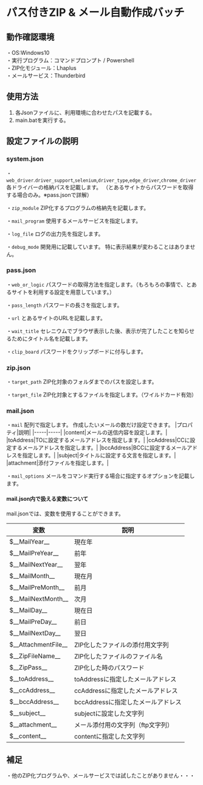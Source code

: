 # パス付きZIP & メール自動作成バッチ


## 動作確認環境
・OS:Windows10  
・実行プログラム：コマンドプロンプト / Powershell  
・ZIP化モジュール：Lhaplus  
・メールサービス：Thunderbird  


## 使用方法
1. 各Jsonファイルに、利用環境に合わせたパスを記載する。
2. main.batを実行する。


## 設定ファイルの説明
### system.json
・`web_driver`.`driver_support`,`selenium`,`driver_type`,`edge_driver`,`chrome_driver`
各ドライバーの格納パスを記載します。
（とあるサイトからパスワードを取得する場合のみ。※pass.jsonで詳解）

・`zip_module`
ZIP化するプログラムの格納先を記載します。

・`mail_program`
使用するメールサービスを指定します。

・`log_file`
ログの出力先を指定します。

・`debug_mode`
開発用に記載しています。
特に表示結果が変わることはありません。

### pass.json
・`web_or_logic`
パスワードの取得方法を指定します。（もろもろの事情で、とあるサイトを利用する設定を用意しています。）

・`pass_length`
パスワードの長さを指定します。

・`url`
とあるサイトのURLを記載します。

・`wait_title`
セレニウムでブラウザ表示した後、表示が完了したことを知らせるためにタイトル名を記載します。

・`clip_board`
パスワードをクリップボードに付与します。

### zip.json
・`target_path`
ZIP化対象のフォルダまでのパスを設定します。

・`target_file`
ZIP化対象とするファイルを指定します。（ワイルドカード有効）


### mail.json
・`mail`
配列で指定します。
作成したいメールの数だけ設定できます。
|プロパティ|説明|
|-----|-----|
|content|メールの送信内容を設定します。|
|toAddress|TOに設定するメールアドレスを指定します。|
|ccAddress|CCに設定するメールアドレスを指定します。|
|bccAddress|BCCに設定するメールアドレスを指定します。|
|subject|タイトルに設定する文言を指定します。|
|attachment|添付ファイルを指定します。|


・`mail_options`
メールをコマンド実行する場合に指定するオプションを記載します。

#### mail.json内で扱える変数について
mail.jsonでは、変数を使用することができます。

|変数|説明|
|-----|-----|
|$\_\_MailYear\_\_|現在年|
|$\_\_MailPreYear\_\_|前年|
|$\_\_MailNextYear\_\_|翌年|
|$\_\_MailMonth\_\_|現在月|
|$\_\_MailPreMonth\_\_|前月|
|$\_\_MailNextMonth\_\_|次月|
|$\_\_MailDay\_\_|現在日|
|$\_\_MailPreDay\_\_|前日|
|$\_\_MailNextDay\_\_|翌日|
|$\_\_AttachmentFile\_\_|ZIP化したファイルの添付用文字列|
|$\_\_ZipFileName\_\_|ZIP化したファイルのファイル名|
|$\_\_ZipPass\_\_|ZIP化した時のパスワード|
|$\_\_toAddress\_\_|toAddressに指定したメールアドレス|
|$\_\_ccAddress\_\_|ccAddressに指定したメールアドレス|
|$\_\_bccAddress\_\_|bccAddressに指定したメールアドレス|
|$\_\_subject\_\_|subjectに設定した文字列|
|$\_\_attachment\_\_|メール添付用の文字列（ftp文字列）|
|$\_\_content\_\_|contentに指定した文字列|


## 補足
・他のZIP化プログラムや、メールサービスでは試したことがありません・・・



